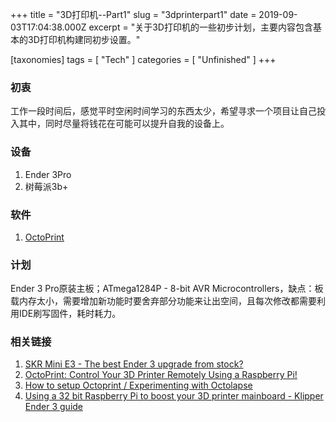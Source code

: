 +++
title = "3D打印机--Part1"
slug = "3dprinterpart1"
date = 2019-09-03T17:04:38.000Z
excerpt = "关于3D打印机的一些初步计划，主要内容包含基本的3D打印机构建同初步设置。"

[taxonomies]
tags = [ "Tech" ]
categories = [ "Unfinished" ]
+++

### 初衷

工作一段时间后，感觉平时空闲时间学习的东西太少，希望寻求一个项目让自己投入其中，同时尽量将钱花在可能可以提升自我的设备上。

### 设备

1. Ender 3Pro
2. 树莓派3b+

### 软件

1. [OctoPrint](https://octoprint.org/)

### 计划

Ender 3 Pro原装主板；ATmega1284P - 8-bit AVR Microcontrollers，缺点：板载内存太小，需要增加新功能时要舍弃部分功能来让出空间，且每次修改都需要利用IDE刷写固件，耗时耗力。

### 相关链接

1. [SKR Mini E3 - The best Ender 3 upgrade from stock?](https://www.youtube.com/watch?v=-XUQKQnUNig)
2. [OctoPrint: Control Your 3D Printer Remotely Using a Raspberry Pi!](https://www.youtube.com/watch?v=1RuasPvZhx0)
3. [How to setup Octoprint / Experimenting with Octolapse](https://www.youtube.com/watch?v=SvZjNSLXAJc)
4. [Using a 32 bit Raspberry Pi to boost your 3D printer mainboard - Klipper Ender 3 guide](https://www.youtube.com/watch?v=yAfalR7-Tvw&amp;t=931s)
